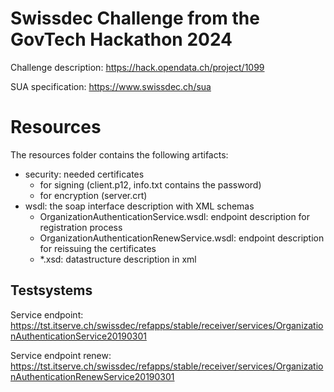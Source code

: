 # Swissdec Challenge from the GovTech Hackathon 2024

Challenge description: https://hack.opendata.ch/project/1099

SUA specification: https://www.swissdec.ch/sua

# Resources

The resources folder contains the following artifacts:

* security: needed certificates 
  * for signing (client.p12, info.txt contains the password) 
  * for encryption (server.crt)
* wsdl: the soap interface description with XML schemas
  * OrganizationAuthenticationService.wsdl: endpoint description for registration process 
  * OrganizationAuthenticationRenewService.wsdl: endpoint description for reissuing the certificates
  * *.xsd: datastructure description in xml

## Testsystems

Service endpoint: https://tst.itserve.ch/swissdec/refapps/stable/receiver/services/OrganizationAuthenticationService20190301

Service endpoint renew: https://tst.itserve.ch/swissdec/refapps/stable/receiver/services/OrganizationAuthenticationRenewService20190301